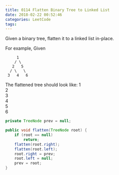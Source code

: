 ```yaml
---
title: 0114 Flatten Binary Tree to Linked List
date: 2018-02-22 00:52:46
categories: LeetCode
tags:
---
```


Given a binary tree, flatten it to a linked list in-place.

For example,
Given

         1
        / \
       2   5
      / \   \
     3   4   6
The flattened tree should look like:
   1
    \
     2
      \
       3
        \
         4
          \
           5
            \
             6


```java
private TreeNode prev = null;

public void flatten(TreeNode root) {
    if (root == null)
        return;
    flatten(root.right);
    flatten(root.left);
    root.right = prev;
    root.left = null;
    prev = root;
}
```

